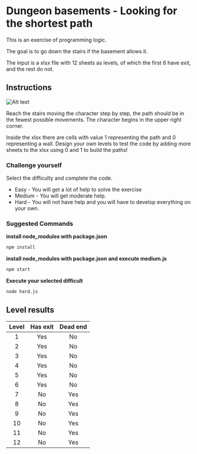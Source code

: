 # Dungeon basements - Looking for the shortest path

This is an exercise of programming logic.

The goal is to go down the stairs if the basement allows it.

The input is a xlsx file with 12 sheets as levels, of which the first 6 have exit, and the rest do not.

## Instructions

![Alt text](https://irvingvillanueva.com/img/exercises/dungeon_basement_level5.png "Dungeon basement level 5")

Reach the stairs moving the character step by step, the path should be in the fewest possible movements.
The character begins in the upper right corner.

Inside the xlsx there are cells with value 1 representing the path and 0 representing a wall.
Design your own levels to test the code by adding more sheets to the xlsx using 0 and 1 to build the paths!

### Challenge yourself

Select the difficulty and complete the code.

- Easy - You will get a lot of help to solve the exercise
- Medium - You will get moderate help.
- Hard - You will not have help and you will have to develop everything on your own.

### Suggested Commands
**install node_modules with package.json**
```bash
npm install
```
**install node_modules with package.json and execute medium.js**
```bash
npm start
```
**Execute your selected difficult**
```bash
node hard.js
```

## Level results
| Level | Has exit | Dead end  |
| :---: | :---: | :---: |
| 1 | Yes | No |
| 2 | Yes | No |
| 3 | Yes | No |
| 4 | Yes | No |
| 5 | Yes | No |
| 6 | Yes | No |
| 7 | No | Yes |
| 8 | No | Yes |
| 9 | No | Yes |
| 10 | No | Yes |
| 11 | No | Yes |
| 12 | No | Yes |